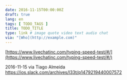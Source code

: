 ```yaml
---
date: 2016-11-15T00:00:00Z
draft: true
lang: en
tags: [ TODO_TAGS ]
title: TODO_TITLE
type: link # image quote video text audio chat
via: "[Who](http://example.com)"
---
```



[https://www.livechatinc.com/typing-speed-test/#/](https://www.livechatinc.com/typing-speed-test/#/)

2016-11-15 via Tiago Almeida
https://ios.slack.com/archives/l33t/p1479219440007572
